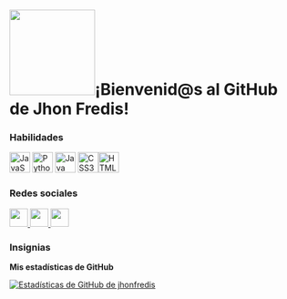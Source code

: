 # <img src ="https://media.giphy.com/media/zhYSVCirREeIZtONCI/giphy.gif" width="150"/>¡Bienvenid@s al GitHub de Jhon Fredis!




### Habilidades


<p align="left">
<a href="https://developer.mozilla.org/en-US/docs/Web/JavaScript" target="_blank" rel="noreferrer"><img src="https://media0.giphy.com/media/GZu3NtMoA6Lp2alLKk/giphy.gif?cid=ecf05e47pem6qe6oqqsl7khvmvu8pzkq5hb0uxlii9e7d8j6&ep=v1_stickers_search&rid=giphy.gif&ct=s" width="36" height="36" alt="JavaScript" /></a> <a href="https:/ /www.python.org/" target="_blank" rel="noreferrer">       <img src="https://media2.giphy.com/media/LMt9638dO8dftAjtco/giphy.gif?cid=ecf05e47cqt4kv9o71dp9bp9upuxzy9i2nw60vaahctnbru2&ep=v1_gifs_gifId&rid=giphy.gif&ct=s" width="36" height="36" alt="Python" /></a> <a href="https://www.oracle.com/java/" target="_blank" rel= "noreferrer">      <img src="https://media3.giphy.com/media/hO8uTzEOefFh3Yv5gm/giphy.gif?cid=ecf05e472swbvdqx0d7n7ijzgo74qzdo1rgoe655j4nkqy7l&ep=v1_stickers_search&rid=giphy.gif&ct=s" width="36" height="36" alt ="Java" /></a> <a href="https://www.w3.org/TR/CSS/#css" target="_blank" rel="noreferrer"><img src="https://media0.giphy.com/media/5CqEBCWzPZh3Xuancy/giphy.gif?cid=ecf05e47awb8yi36nghhhjiatdd00osf1p6box2zdxk2mkhr&ep=v1_stickers_search&rid=giphy.gif&ct=s" width="36" height="36" alt="CSS3" /></a><img src="https://media2.giphy.com/media/XAxylRMCdpbEWUAvr8/giphy.gif?cid=ecf05e47st2o17as57pby4vjibq5c3myijlsziuzwx3sbgmt&ep=v1_stickers_search&rid=giphy.gif&ct=s" width="36" height="36" alt="HTML5" /></a>
</p>


### Redes sociales

<p align="left"> </p> <a href="https://www.dev.to/j" target="_blank" rel="noreferrer"> <imagen> <source media="(prefiere-color-esquema: oscuro)" srcset="https ://raw.githubusercontent.com/danielcranney/readme-generator/main/public/icons/socials/devdotto-dark.svg" /> <source media="(prefiere-color-esquema: claro)" srcset="https ://raw.githubusercontent.com/danielcranney/readme-generator/main/public/icons/socials/devdotto.svg" /> <img src="https://raw.githubusercontent.com/danielcranney/readme-generator/ principal/public/icons/socials/devdotto.svg" width="32" height="32" /> </imagen> </a> <a href="https://www.github.com/j" target="_blank" rel="noreferrer"> <imagen> <source media="(prefiere-color-esquema: oscuro)" srcset="https ://raw.githubusercontent.com/danielcranney/readme-generator/main/public/icons/socials/github-dark.svg" /> <source media="(prefiere-color-scheme: claro)" srcset="https ://raw.githubusercontent.com/danielcranney/readme-generator/main/public/icons/socials/github.svg" /> <img src="https://raw.githubusercontent.com/danielcranney/readme-generator/ principal/public/icons/socials/github.svg" width="32" height="32" /> </imagen> </a> <a href="https://www.linkedin.com/in/j" target="_blank" rel="noreferrer"> <imagen> <source media="(prefiere-color-esquema: oscuro)" srcset= "https://raw.githubusercontent.com/danielcranney/readme-generator/main/public/icons/socials/linkedin-dark.svg" /> <source media="(prefiere-color-scheme: claro)" srcset= "https://raw.githubusercontent.com/danielcranney/readme-generator/main/public/icons/socials/linkedin.svg" /> <img src="https://raw.githubusercontent.com/danielcranney/readme- generador/main/public/icons/socials/linkedin.svg" width="32" height="32" /> </imagen> </a>

### Insignias

<b>Mis estadísticas de GitHub</b>

<a href="http://www.github.com/jhonfredis"><img src="https://github-readme-stats.vercel.app/api?username=jhonfredis&show_icons=true&hide=&count_private=true&title_color=0891b2&text_color =ffffff&icon_color=0891b2&bg_color=1c1917&hide_border=true&show_icons=true" alt="Estadísticas de GitHub de jhonfredis" /></a>